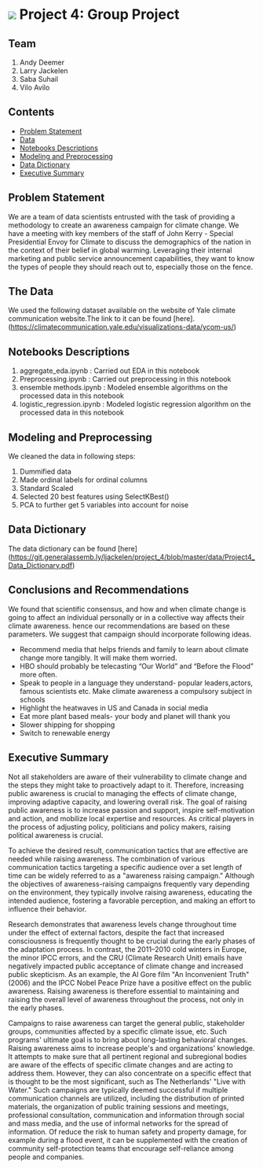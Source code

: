 # ![](https://ga-dash.s3.amazonaws.com/production/assets/logo-9f88ae6c9c3871690e33280fcf557f33.png) Project 4: Group Project

## Team

1. Andy Deemer
2. Larry Jackelen
3. Saba Suhail
4. Vilo Avilo

## Contents

- [Problem Statement](#Problem-Statement)
- [Data](#Data)
- [Notebooks Descriptions](#Notebook-Descriptions)
- [Modeling and Preprocessing](#Modeling-and-Preprocessing)
- [Data Dictionary](#Data-Dictionary)
- [Executive Summary](#Executive-Summary)

## Problem Statement 

We are a team of data scientists entrusted with the task of providing a methodology to create an awareness campaign for climate change. We have a meeting with key members of the staff of John Kerry - Special Presidential Envoy for Climate to discuss the demographics of the nation in the context of their belief in global warming. Leveraging their internal marketing and public service announcement capabilities, they want to know the types of people they should reach out to, especially those on the fence.


## The Data

We used the following dataset available on the website of Yale climate communication website.The link to it can be found [here].(https://climatecommunication.yale.edu/visualizations-data/ycom-us/) 

## Notebooks Descriptions

1. aggregate_eda.ipynb : Carried out EDA in this notebook
2. Preprocessing.ipynb : Carried out preprocessing in this notebook
3. ensemble methods.ipynb : Modeled ensemble algorithms on the processed data in this notebook
4. logistic_regression.ipynb : Modeled logistic regression algorithm on the processed data in this notebook

## Modeling and Preprocessing

We cleaned the data in following steps:
1. Dummified data
2. Made ordinal labels for ordinal columns
3. Standard Scaled
4. Selected 20 best features using SelectKBest()
4. PCA to further get 5 variables into account for noise

## Data Dictionary

The data dictionary can be found [here] (https://git.generalassemb.ly/ljackelen/project_4/blob/master/data/Project4_Data_Dictionary.pdf)



## Conclusions and Recommendations

We found that scientific consensus, and how and when climate change is going to affect an individual personally or in a collective way affects their climate awareness. hence our recommendations are based on these parameters. We suggest that campaign should incorporate following ideas.

- Recommend media that helps friends and family to learn about climate change more tangibly. It will make them worried. 
- HBO should probably be telecasting “Our World” and “Before the Flood” more often.
- Speak to people in a language they understand- popular leaders,actors, famous scientists etc. Make climate awareness a compulsory subject in schools
- Highlight the heatwaves in US and Canada in social media
- Eat more plant based meals- your body and planet will thank you
- Slower shipping for shopping
- Switch to renewable energy


## Executive Summary

Not all stakeholders are aware of their vulnerability to climate change and the steps they might take to proactively adapt to it. Therefore, increasing public awareness is crucial to managing the effects of climate change, improving adaptive capacity, and lowering overall risk. The goal of raising public awareness is to increase passion and support, inspire self-motivation and action, and mobilize local expertise and resources. As critical players in the process of adjusting policy, politicians and policy makers, raising political awareness is crucial. 

To achieve the desired result, communication tactics that are effective are needed while raising awareness. The combination of various communication tactics targeting a specific audience over a set length of time can be widely referred to as a "awareness raising campaign." Although the objectives of awareness-raising campaigns frequently vary depending on the environment, they typically involve raising awareness, educating the intended audience, fostering a favorable perception, and making an effort to influence their behavior.

Research demonstrates that awareness levels change throughout time under the effect of external factors, despite the fact that increased consciousness is frequently thought to be crucial during the early phases of the adaptation process. In contrast, the 2011–2010 cold winters in Europe, the minor IPCC errors, and the CRU (Climate Research Unit) emails have negatively impacted public acceptance of climate change and increased public skepticism. As an example, the Al Gore film "An Inconvenient Truth" (2006) and the IPCC Nobel Peace Prize have a positive effect on the public awareness. Raising awareness is therefore essential to maintaining and raising the overall level of awareness throughout the process, not only in the early phases.

Campaigns to raise awareness can target the general public, stakeholder groups, communities affected by a specific climate issue, etc. Such programs' ultimate goal is to bring about long-lasting behavioral changes. Raising awareness aims to increase people's and organizations' knowledge. It attempts to make sure that all pertinent regional and subregional bodies are aware of the effects of specific climate changes and are acting to address them. However, they can also concentrate on a specific effect that is thought to be the most significant, such as The Netherlands' "Live with Water." Such campaigns are typically deemed successful if multiple communication channels are utilized, including the distribution of printed materials, the organization of public training sessions and meetings, professional consultation, communication and information through social and mass media, and the use of informal networks for the spread of information. Of reduce the risk to human safety and property damage, for example during a flood event, it can be supplemented with the creation of community self-protection teams that encourage self-reliance among people and companies.
